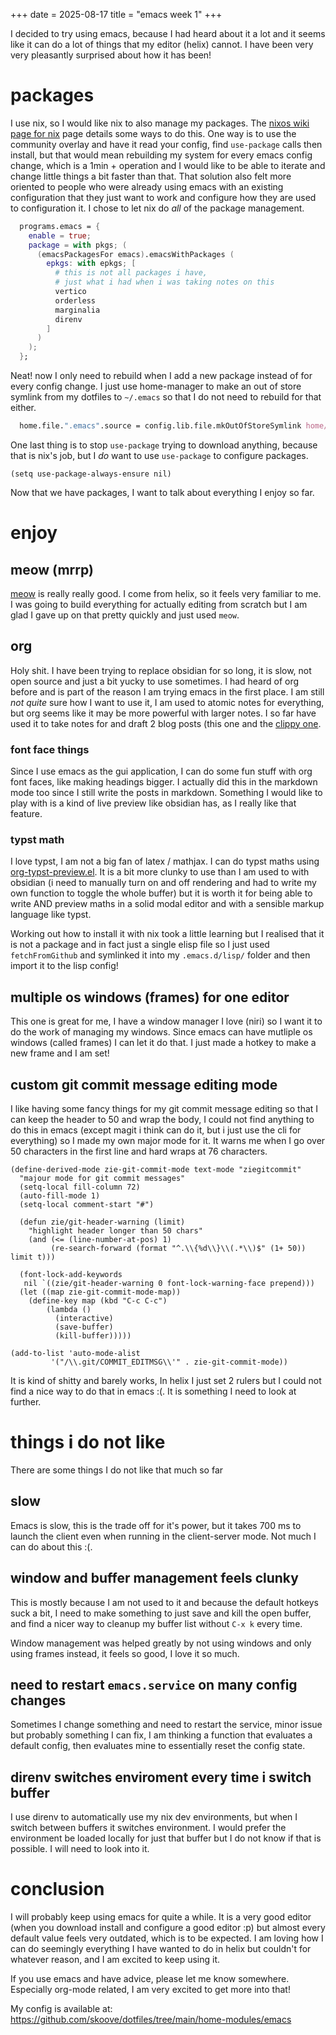 +++
date = 2025-08-17
title = "emacs week 1"
+++

I decided to try using emacs, because I had heard about it a lot and it seems like it can do a lot of things that my editor (helix) cannot. I have been very very pleasantly surprised about how it has been!

# packages
I use nix, so I would like nix to also manage my packages. The [nixos wiki page for nix](<https://nixos.wiki/wiki/Emacs>) page details some ways to do this. One way is to use the community overlay and have it read your config, find `use-package` calls then install, but that would mean rebuilding my system for every emacs config change, which is a 1min + operation and I would like to be able to iterate and change little things a bit faster than that. That solution also felt more oriented to people who were already using emacs with an existing configuration that they just want to work and configure how they are used to configuration it. I chose to let nix do *all* of the package management.

``` nix
  programs.emacs = {
    enable = true;
    package = with pkgs; (
      (emacsPackagesFor emacs).emacsWithPackages (
        epkgs: with epkgs; [
		  # this is not all packages i have,
		  # just what i had when i was taking notes on this
          vertico
          orderless
          marginalia
          direnv
        ]
      )
    );
  };
```

Neat! now I only need to rebuild when I add a new package instead of for every config change. I just use home-manager to make an out of store symlink from my dotfiles to `~/.emacs` so that I do not need to rebuild for that either.

```nix
  home.file.".emacs".source = config.lib.file.mkOutOfStoreSymlink home/zie/.dotfiles/home-modules/emacs/emacs.el;
```

One last thing is to stop `use-package` trying to download anything, because that is nix's job, but I *do* want to use `use-package` to configure packages.

```emacs-lisp
(setq use-package-always-ensure nil)
```

Now that we have packages, I want to talk about everything I enjoy so far.

# enjoy
## meow (mrrp)
[meow](<https://github.com/meow-edit/meow>) is really really good. I come from helix, so it feels very familiar to me. I was going to build everything for actually editing from scratch but I am glad I gave up on that pretty quickly and just used `meow`.

## org
Holy shit. I have been trying to replace obsidian for so long, it is slow, not open source and just a bit yucky to use sometimes. I had heard of org before and is part of the reason I am trying emacs in the first place. I am still *not quite* sure how I want to use it, I am used to atomic notes for everything, but org seems like it may be more powerful with larger notes. I so far have used it to take notes for and draft 2 blog posts (this one and the [clippy one](/blog/just-wanting-to-help).

### font face things
Since I use emacs as the gui application, I can do some fun stuff with org font faces, like making headings bigger. I actually did this in the markdown mode too since I still write the posts in markdown. Something I would like to play with is a kind of live preview like obsidian has, as I really like that feature.

### typst math
I love typst, I am not a big fan of latex / mathjax. I can do typst maths using [org-typst-preview.el](<https://github.com/remimimimimi/org-typst-preview.el>). It is a bit more clunky to use than I am used to with obsidian (i need to manually turn on and off rendering and had to write my own function to toggle the whole buffer) but it is worth it for being able to write AND preview maths in a solid modal editor and with a sensible markup language like typst. 

Working out how to install it with nix took a little learning but I realised that it is not a package and in fact just a single elisp file so I just used `fetchFromGithub` and symlinked it into my `.emacs.d/lisp/` folder and then import it to the lisp config!

## multiple os windows (frames) for one editor
This one is great for me, I have a window manager I love (niri) so I want it to do the work of managing my windows. Since emacs can have mutliple os windows (called frames) I can let it do that. I just made a hotkey to make a new frame and I am set!

## custom git commit message editing mode
I like having some fancy things for my git commit message editing so that I can keep the header to 50 and wrap the body, I could not find anything to do this in emacs (except magit i think can do it, but i just use the cli for everything) so I made my own major mode for it. It warns me when I go over 50 characters in the first line and hard wraps at 76 characters.

```emacs-lisp
(define-derived-mode zie-git-commit-mode text-mode "ziegitcommit"
  "majour mode for git commit messages"
  (setq-local fill-column 72)
  (auto-fill-mode 1)
  (setq-local comment-start "#")

  (defun zie/git-header-warning (limit)
    "highlight header longer than 50 chars"
    (and (<= (line-number-at-pos) 1)
         (re-search-forward (format "^.\\{%d\\}\\(.*\\)$" (1+ 50)) limit t)))

  (font-lock-add-keywords
   nil `((zie/git-header-warning 0 font-lock-warning-face prepend)))
  (let ((map zie-git-commit-mode-map))
    (define-key map (kbd "C-c C-c")
		(lambda ()
		  (interactive)
		  (save-buffer)
		  (kill-buffer)))))

(add-to-list 'auto-mode-alist
	     '("/\\.git/COMMIT_EDITMSG\\'" . zie-git-commit-mode))
```

It is kind of shitty and barely works, In helix I just set 2 rulers but I could not find a nice way to do that in emacs :(. It is something I need to look at further.

# things i do not like
There are some things I do not like that much so far

## slow
Emacs is slow, this is the trade off for it's power, but it takes 700 ms to launch the client even when running in the client-server mode. Not much I can do about this :(.

## window and buffer management feels clunky
This is mostly because I am not used to it and because the default hotkeys suck a bit, I need to make something to just save and kill the open buffer, and find a nicer way to cleanup my buffer list without `C-x k` every time. 

Window management was helped greatly by not using windows and only using frames instead, it feels so good, I love it so much.

## need to restart `emacs.service` on many config changes
Sometimes I change something and need to restart the service, minor issue but probably something I can fix, I am thinking a function that evaluates a default config, then evaluates mine to essentially reset the config state.

## direnv switches enviroment every time i switch buffer
I use direnv to automatically use my nix dev environments, but when I switch between buffers it switches environment. I would prefer the environment be loaded locally for just that buffer but I do not know if that is possible. I will need to look into it.

# conclusion
I will probably keep using emacs for quite a while. It is a very good editor (when you download install and configure a good editor :p) but almost every default value feels very outdated, which is to be expected. I am loving how I can do seemingly everything I have wanted to do in helix but couldn't for whatever reason, and I am excited to keep using it.

If you use emacs and have advice, please let me know somewhere. Especially org-mode related, I am very excited to get more into that!

My config is available at: https://github.com/skoove/dotfiles/tree/main/home-modules/emacs
